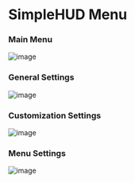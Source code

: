 # SimpleHUD Menu

### Main Menu

![image](https://github.com/slyd3/documentation/assets/76780174/1b05255c-c254-46dc-aace-1a939039ffe8)

### General Settings

![image](https://github.com/slyd3/documentation/assets/76780174/cb88f29f-c22f-4f6b-9c9a-21daedb81646)

### Customization Settings

![image](https://github.com/slyd3/documentation/assets/76780174/bb1f4e94-6666-488c-acba-c37e618e0517)

### Menu Settings

![image](https://github.com/slyd3/documentation/assets/76780174/806fe15f-87de-4f58-b149-13536b619dfd)
